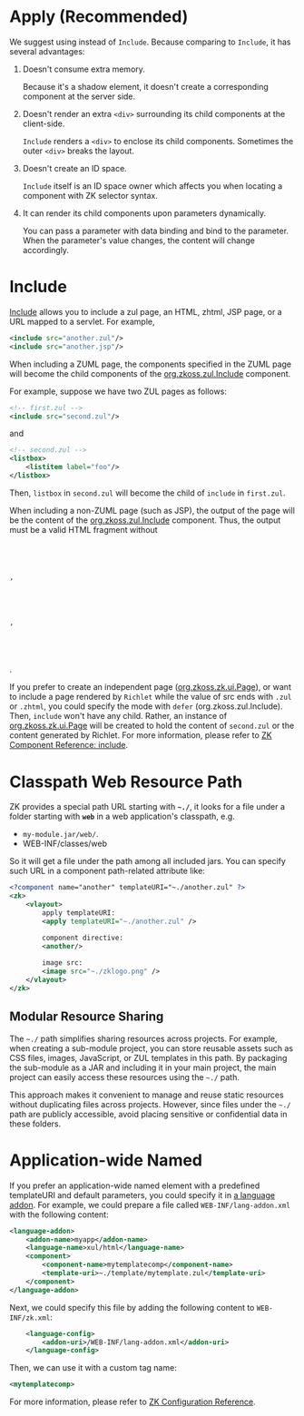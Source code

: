 # Apply (Recommended)

We suggest using
[<apply>](http://books.zkoss.org/zk-mvvm-book/8.0/shadow_elements/shadow_elements.html)
instead of `Include`. Because comparing to `Include`, it has several
advantages:

1.  Doesn't consume extra memory.
      
    Because it's a shadow element, it doesn't create a corresponding
    component at the server side.
2.  Doesn't render an extra `<div>` surrounding its child components at
    the client-side.
      
    `Include` renders a `<div>` to enclose its child components.
    Sometimes the outer `<div>` breaks the layout.
3.  Doesn't create an ID space.
      
    `Include` itself is an ID space owner which affects you when
    locating a component with ZK selector syntax.
4.  It can render its child components upon parameters dynamically.
      
    You can pass a parameter with data binding and bind to the
    parameter. When the parameter's value changes, the content will
    change accordingly.

# Include

[Include]({{site.baseurl}}/zk_component_ref/essential_components/include)
allows you to include a zul page, an HTML, zhtml, JSP page, or a URL
mapped to a servlet. For example,

```xml
<include src="another.zul"/>
<include src="another.jsp"/>
```

When including a ZUML page, the components specified in the ZUML page
will become the child components of the
[org.zkoss.zul.Include](https://www.zkoss.org/javadoc/latest/zk/org/zkoss/zul/Include.html) component.

For example, suppose we have two ZUL pages as follows:

```xml
<!-- first.zul -->
<include src="second.zul"/>
```

and

```xml
<!-- second.zul -->
<listbox>
    <listitem label="foo"/>
</listbox>
```

Then, `listbox` in `second.zul` will become the child of `include` in
`first.zul`.

When including a non-ZUML page (such as JSP), the output of the page
will be the content of the [org.zkoss.zul.Include](https://www.zkoss.org/javadoc/latest/zk/org/zkoss/zul/Include.html)
component. Thus, the output must be a valid HTML fragment without <code>

<html>

,

<head>

,

<body>

</code>.

If you prefer to create an independent page
([org.zkoss.zk.ui.Page](https://www.zkoss.org/javadoc/latest/zk/org/zkoss/zk/ui/Page.html)), or want to
include a page rendered by `Richlet` while the value of src ends with
`.zul` or `.zhtml`, you could specify the mode with `defer`
(<javadoc method="setMode(java.lang.String)">org.zkoss.zul.Include</javadoc>).
Then, `include` won't have any child. Rather, an instance of
[org.zkoss.zk.ui.Page](https://www.zkoss.org/javadoc/latest/zk/org/zkoss/zk/ui/Page.html) will be created
to hold the content of `second.zul` or the content generated by Richlet.
For more information, please refer to [ZK Component Reference: include]({{site.baseurl}}/zk_component_ref/essential_components/include).

# Classpath Web Resource Path

ZK provides a special path URL starting with **`~./`**, it looks for a
file under a folder starting with **`web`** in a web application's
classpath, e.g.

- `my-module.jar/web/`.
- WEB-INF/classes/web

So it will get a file under the path among all included jars. You can
specify such URL in a component path-related attribute like:

```xml
<?component name="another" templateURI="~./another.zul" ?>
<zk>
    <vlayout>
        apply templateURI:
        <apply templateURI="~./another.zul" />

        component directive:
        <another/>
        
        image src:
        <image src="~./zklogo.png" />
    </vlayout>
</zk>
```

## Modular Resource Sharing

The `~./` path simplifies sharing resources across projects. For example, when creating a sub-module project, you can store reusable assets such as CSS files, images, JavaScript, or ZUL templates in this path. By packaging the sub-module as a JAR and including it in your main project, the main project can easily access these resources using the `~./` path.

This approach makes it convenient to manage and reuse static resources without duplicating files across projects. However, since files under the `~./` path are publicly accessible, avoid placing sensitive or confidential data in these folders.

# Application-wide Named <Apply>

If you prefer an application-wide named
[<apply>](http://books.zkoss.org/zk-mvvm-book/8.0/syntax/apply.html)
element with a predefined templateURI and default parameters, you could
specify it in [a language addon]({{site.baseurl}}/zk_client_side_ref/language_definition). For
example, we could prepare a file called `WEB-INF/lang-addon.xml` with
the following content:

```xml
<language-addon>
    <addon-name>myapp</addon-name>
    <language-name>xul/html</language-name>
    <component>
        <component-name>mytemplatecomp</component-name>
        <template-uri>~./template/mytemplate.zul</template-uri>
    </component>
</language-addon>
```

Next, we could specify this file by adding the following content to
`WEB-INF/zk.xml`:

```xml
    <language-config>
        <addon-uri>/WEB-INF/lang-addon.xml</addon-uri>
    </language-config>
```

Then, we can use it with a custom tag name:

```xml
<mytemplatecomp>
```

For more information, please refer to [ZK Configuration Reference]({{site.baseurl}}/zk_config_ref/the_language-config_element).
